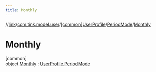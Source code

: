 ```yaml
---
title: Monthly
---
```

//[link](../../../../../index.html)/[com.tink.model.user](../../../index.html)/[[common]UserProfile](../../index.html)/[PeriodMode](../index.html)/[Monthly](index.html)



# Monthly



[common]\
object [Monthly](index.html) : [UserProfile.PeriodMode](../index.html)



